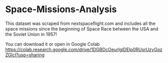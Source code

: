 # Space-Missions-Analysis
This dataset was scraped from nextspaceflight.com and includes all the space missions since the beginning of Space Race between the USA and the Soviet Union in 1957!

You can download it or open in Google Colab
https://colab.research.google.com/drive/1DGBDcOeurlglDElp0RUsrUzyGozZGlcI?usp=sharing
